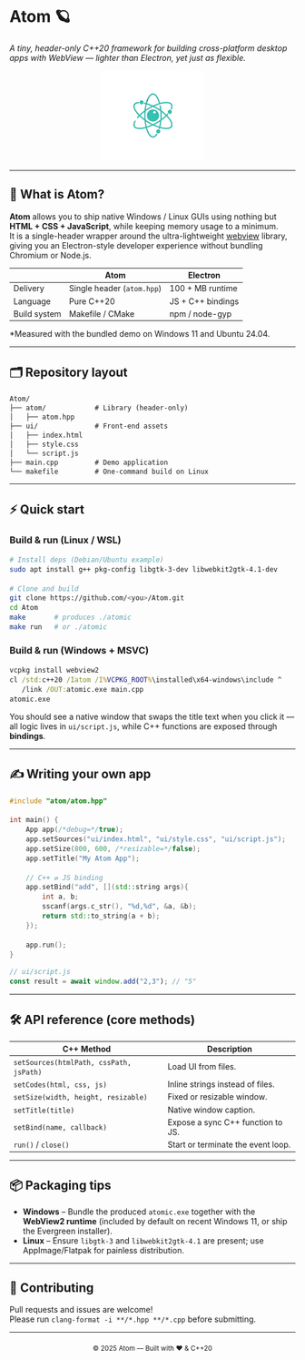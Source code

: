# Atom 🪐  
*A tiny, header-only C++20 framework for building cross-platform desktop apps with WebView — lighter than Electron, yet just as flexible.*

<p align="center">
  <img src="icon/image.png" width="180" alt="Atom logo">
</p>

---

## 🚀 What is Atom?
**Atom** allows you to ship native Windows / Linux GUIs using nothing but **HTML + CSS + JavaScript**, while keeping memory usage to a minimum.  
It is a single-header wrapper around the ultra-lightweight [webview](https://github.com/webview/webview) library, giving you an Electron-style developer experience without bundling Chromium or Node.js.

|               | Atom | Electron |
|---------------|------|----------|
| Delivery      | Single header (`atom.hpp`) | 100 + MB runtime |
| Language      | Pure C++20                 | JS + C++ bindings |
| Build system  | Makefile / CMake           | npm / node-gyp    |

\*Measured with the bundled demo on Windows 11 and Ubuntu 24.04.

---

## 🗂️ Repository layout
```
Atom/
├── atom/            # Library (header-only)
│   ├── atom.hpp
├── ui/              # Front-end assets
│   ├── index.html
│   ├── style.css
│   └── script.js
├── main.cpp         # Demo application
└── makefile         # One-command build on Linux
```

---

## ⚡ Quick start

### Build & run (Linux / WSL)
```bash
# Install deps (Debian/Ubuntu example)
sudo apt install g++ pkg-config libgtk-3-dev libwebkit2gtk-4.1-dev

# Clone and build
git clone https://github.com/<you>/Atom.git
cd Atom
make       # produces ./atomic
make run   # or ./atomic
```

### Build & run (Windows + MSVC)
```bat
vcpkg install webview2
cl /std:c++20 /Iatom /I%VCPKG_ROOT%\installed\x64-windows\include ^
   /link /OUT:atomic.exe main.cpp
atomic.exe
```

You should see a native window that swaps the title text when you click it — all logic lives in `ui/script.js`, while C++ functions are exposed through **bindings**.

---

## ✍️ Writing your own app

```cpp
#include "atom/atom.hpp"

int main() {
    App app(/*debug=*/true);
    app.setSources("ui/index.html", "ui/style.css", "ui/script.js");
    app.setSize(800, 600, /*resizable=*/false);
    app.setTitle("My Atom App");

    // C++ ⇄ JS binding
    app.setBind("add", [](std::string args){
        int a, b;
        sscanf(args.c_str(), "%d,%d", &a, &b);
        return std::to_string(a + b);
    });

    app.run();
}
```

```js
// ui/script.js
const result = await window.add("2,3"); // "5"
```

---

## 🛠️ API reference (core methods)

| C++ Method | Description |
|------------|-------------|
| `setSources(htmlPath, cssPath, jsPath)` | Load UI from files. |
| `setCodes(html, css, js)`              | Inline strings instead of files. |
| `setSize(width, height, resizable)`    | Fixed or resizable window. |
| `setTitle(title)`                      | Native window caption. |
| `setBind(name, callback)`              | Expose a sync C++ function to JS. |
| `run()` / `close()`                    | Start or terminate the event loop. |

---

## 📦 Packaging tips

* **Windows** – Bundle the produced `atomic.exe` together with the **WebView2 runtime** (included by default on recent Windows 11, or ship the Evergreen installer).  
* **Linux** – Ensure `libgtk-3` and `libwebkit2gtk-4.1` are present; use AppImage/Flatpak for painless distribution.


---

## 🤝 Contributing

Pull requests and issues are welcome!  
Please run `clang-format -i **/*.hpp **/*.cpp` before submitting.

---

<p align="center"><sub>© 2025 Atom — Built with ❤️ & C++20</sub></p>
